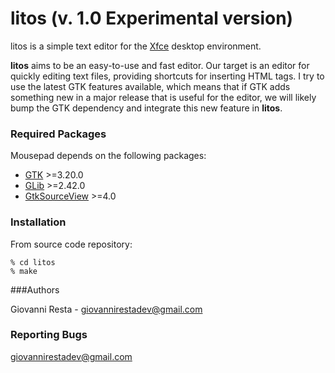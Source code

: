 # litos (v. 1.0 Experimental version)

litos is a simple text editor for the [Xfce](https://www.xfce.org) desktop environment.

**litos** aims to be an easy-to-use and fast editor. Our target is an
editor for quickly editing text files, providing shortcuts for inserting HTML tags. I try to use the latest
GTK features available, which means that if GTK adds something new in a major
release that is useful for the editor, we will likely bump the GTK dependency
and integrate this new feature in **litos**.

### Required Packages 

Mousepad depends on the following packages:

* [GTK](https://www.gtk.org) >=3.20.0
* [GLib](https://wiki.gnome.org/Projects/GLib) >=2.42.0
* [GtkSourceView](https://wiki.gnome.org/Projects/GtkSourceView) >=4.0

### Installation

From source code repository: 

    % cd litos
    % make

###Authors

Giovanni Resta - giovannirestadev@gmail.com

### Reporting Bugs

giovannirestadev@gmail.com
